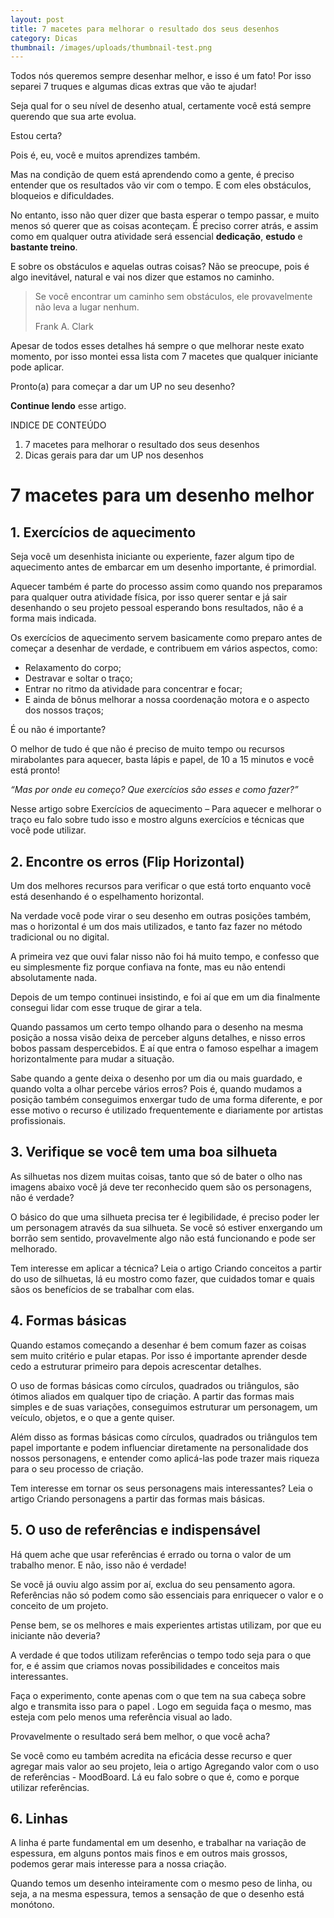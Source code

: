 ```yaml
---
layout: post
title: 7 macetes para melhorar o resultado dos seus desenhos
category: Dicas
thumbnail: /images/uploads/thumbnail-test.png
---
```

Todos nós queremos sempre desenhar melhor, e isso é um fato! Por isso separei 7 truques e algumas dicas extras que vão te ajudar!

<!--more-->

Seja qual for o seu nível de desenho atual, certamente você está sempre querendo que sua arte evolua.

Estou certa?

Pois é, eu, você e muitos aprendizes também.

Mas na condição de quem está aprendendo como a gente, é preciso entender que os resultados vão vir com o tempo. E com eles obstáculos, bloqueios e dificuldades.

No entanto, isso não quer dizer que basta esperar o tempo passar, e muito menos só querer que as coisas aconteçam. É preciso correr atrás, e assim como em qualquer outra atividade será essencial **dedicação**, **estudo** e **bastante treino**.

E sobre os obstáculos e aquelas outras coisas? Não se preocupe, pois é algo inevitável, natural e vai nos dizer que estamos no caminho.

> Se você encontrar um caminho sem obstáculos, ele provavelmente não leva a lugar nenhum.
>
> Frank A. Clark

Apesar de todos esses detalhes há sempre o que melhorar neste exato momento, por isso montei essa lista com 7 macetes que qualquer iniciante pode aplicar.

Pronto(a) para começar a dar um UP no seu desenho?

**Continue lendo** esse artigo.

INDICE DE CONTEÚDO

1. 7 macetes para melhorar o resultado dos seus desenhos
2. Dicas gerais para dar um UP nos desenhos

# 7 macetes para um desenho melhor

## 1. Exercícios de aquecimento

Seja você um desenhista iniciante ou experiente, fazer algum tipo de aquecimento antes de embarcar em um desenho importante, é primordial.

Aquecer também é parte do processo assim como quando nos preparamos para qualquer outra atividade física, por isso querer sentar e já sair desenhando o seu projeto pessoal esperando bons resultados, não é a forma mais indicada.

Os exercícios de aquecimento servem basicamente como preparo antes de começar a desenhar de verdade, e contribuem em vários aspectos, como:

* Relaxamento do corpo;
* Destravar e soltar o traço;
* Entrar no ritmo da atividade para concentrar e focar;
* E ainda de bônus melhorar a nossa coordenação motora e o aspecto dos nossos traços;

É ou não é importante?

O melhor de tudo é que não é preciso de muito tempo ou recursos mirabolantes para aquecer, basta lápis e papel, de 10 a 15 minutos e você está pronto!

_“Mas por onde eu começo? Que exercícios são esses e como fazer?”_

Nesse artigo sobre Exercícios de aquecimento – Para aquecer e melhorar o traço eu falo sobre tudo isso e mostro alguns exercícios e técnicas que você pode utilizar.

## 2. Encontre os erros (Flip Horizontal)

Um dos melhores recursos para verificar o que está torto enquanto você está desenhando é o espelhamento horizontal.

Na verdade você pode virar o seu desenho em outras posições também, mas o horizontal é um dos mais utilizados, e tanto faz fazer no método tradicional ou no digital.

A primeira vez que ouvi falar nisso não foi há muito tempo, e confesso que eu simplesmente fiz porque confiava na fonte, mas eu não entendi absolutamente nada.

Depois de um tempo continuei insistindo, e foi aí que em um dia finalmente consegui lidar com esse truque de girar a tela.

Quando passamos um certo tempo olhando para o desenho na mesma posição a nossa visão deixa de perceber alguns detalhes, e nisso erros bobos passam despercebidos. E aí que entra o famoso espelhar a imagem horizontalmente para mudar a situação.

Sabe quando a gente deixa o desenho por um dia ou mais guardado, e quando volta a olhar percebe vários erros? Pois é, quando mudamos a posição também conseguimos enxergar tudo de uma forma diferente, e por esse motivo o recurso é utilizado frequentemente e diariamente por artistas profissionais.

## 3. Verifique se você tem uma boa silhueta

As silhuetas nos dizem muitas coisas, tanto que só de bater o olho nas imagens abaixo você já deve ter reconhecido quem são os personagens, não é verdade?

O básico do que uma silhueta precisa ter é legibilidade, é preciso poder ler um personagem através da sua silhueta. Se você só estiver enxergando um borrão sem sentido, provavelmente algo não está funcionando e pode ser melhorado.

Tem interesse em aplicar a técnica? Leia o artigo Criando conceitos a partir do uso de silhuetas, lá eu mostro como fazer, que cuidados tomar e quais sãos os benefícios de se trabalhar com elas.

## 4. Formas básicas

Quando estamos começando a desenhar é bem comum fazer as coisas sem muito critério e pular etapas. Por isso é importante aprender desde cedo a estruturar primeiro para depois acrescentar detalhes.

O uso de formas básicas como círculos, quadrados ou triângulos, são ótimos aliados em qualquer tipo de criação. A partir das formas mais simples e de suas variações, conseguimos estruturar um personagem, um veículo, objetos, e o que a gente quiser.

Além disso as formas básicas como círculos, quadrados ou triângulos tem papel importante e podem influenciar diretamente na personalidade dos nossos personagens, e entender como aplicá-las pode trazer mais riqueza para o seu processo de criação.

Tem interesse em tornar os seus personagens mais interessantes? Leia o artigo Criando personagens a partir das formas mais básicas.



## 5. O uso de referências e indispensável

Há quem ache que usar referências é errado ou torna o valor de um trabalho menor. E não, isso não é verdade!

Se você já ouviu algo assim por aí, exclua do seu pensamento agora. Referências não só podem como são essenciais para enriquecer o valor e o conceito de um projeto.

Pense bem, se os melhores e mais experientes artistas utilizam, por que eu iniciante não deveria?

A verdade é que todos utilizam referências o tempo todo seja para o que for, e é assim que criamos novas possibilidades e conceitos mais interessantes.

Faça o experimento, conte apenas com o que tem na sua cabeça sobre algo e transmita isso para o papel . Logo em seguida faça o mesmo, mas esteja com pelo menos uma referência visual ao lado.

Provavelmente o resultado será bem melhor, o que você acha?

Se você como eu também acredita na eficácia desse recurso e quer agregar mais valor ao seu projeto, leia o artigo Agregando valor com o uso de referências - MoodBoard. Lá eu falo sobre o que é, como e porque utilizar referências.

## 6. Linhas

A linha é parte fundamental em um desenho, e trabalhar na variação de espessura, em alguns pontos mais finos e em outros mais grossos, podemos gerar mais interesse para a nossa criação.

Quando temos um desenho inteiramente com o mesmo peso de linha, ou seja, a na mesma espessura, temos a sensação de que o desenho está monótono.
